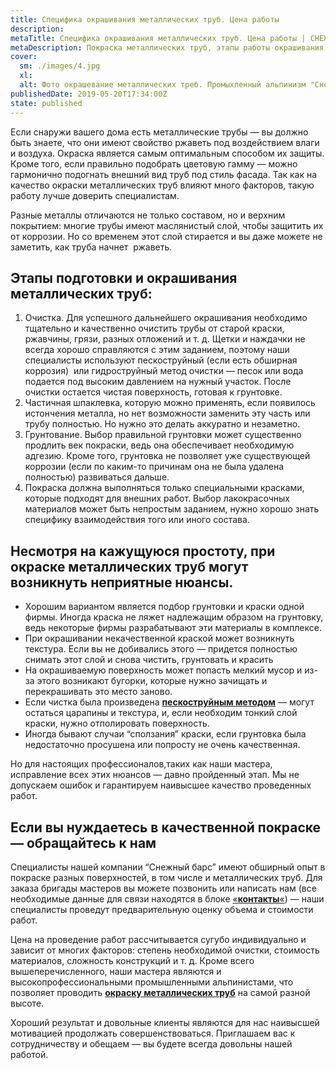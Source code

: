 ```yaml
---
title: Специфика окрашивания металлических труб. Цена работы
description:
metaTitle: Специфика окрашивания металлических труб. Цена работы | СНЕЖНЫЙ БАРС
metaDescription: Покраска металлических труб, этапы работы окрашивания металла, рекомендации промышленных альпинистов "Снежный Барс" ☎+38 (096) 555-30-92
cover:
  sm: ./images/4.jpg
  xl: 
  alt: Фото окрашевание металлических треб. Промыхленный альпинизм "Снежный Барс"
publishedDate: 2019-05-20T17:34:00Z
state: published    
---
```

Если снаружи вашего дома есть металлические трубы — вы должно быть знаете, что они имеют свойство ржаветь под воздействием влаги и воздуха. Окраска является самым оптимальным способом их защиты. Кроме того, если правильно подобрать цветовую гамму — можно гармонично подогнать внешний вид труб под стиль фасада. Так как на качество окраски металлических труб влияют много факторов, такую работу лучше доверить специалистам.

Разные металлы отличаются не только составом, но и верхним покрытием: многие трубы имеют маслянистый слой, чтобы защитить их от коррозии. Но со временем этот слой стирается и вы даже можете не заметить, как труба начнет  ржаветь.

## Этапы подготовки и окрашивания металлических труб:

1. Очистка. Для успешного дальнейшего окрашивания необходимо тщательно и качественно очистить трубы от старой краски, ржавчины, грязи, разных отложений и т. д. Щетки и наждачки не всегда хорошо справляются с этим заданием, поэтому наши специалисты используют пескоструйный (если есть обширная коррозия)  или гидроструйный метод очистки — песок или вода подается под высоким давлением на нужный участок. После очистки остается чистая поверхность, готовая к грунтовке.
2. Частичная шпаклевка, которую можно применять, если появилось истончения металла, но нет возможности заменить эту часть или трубу полностью. Но нужно это делать аккуратно и незаметно.
3. Грунтование. Выбор правильной грунтовки может существенно продлить век покраски, ведь она обеспечивает необходимую адгезию. Кроме того, грунтовка не позволяет уже существующей коррозии (если по каким-то причинам она не была удалена полностью) развиваться дальше.
4.  Покраска должна выполняться только специальными красками, которые подходят для внешних работ. Выбор лакокрасочных материалов может быть непростым заданием, нужно хорошо знать специфику взаимодействия того или иного состава.

## Несмотря на кажущуюся простоту, при окраске металлических труб могут возникнуть неприятные нюансы.

- Хорошим вариантом является подбор грунтовки и краски одной фирмы. Иногда краска не ляжет надлежащим образом на грунтовку, ведь некоторые фирмы разрабатывают эти материалы в комплексе.
- При окрашивании некачественной краской может возникнуть текстура. Если вы не добивались этого — придется полностью снимать этот слой и снова чистить, грунтовать и красить
- На окрашиваемую поверхность может попасть мелкий мусор и из-за этого возникают бугорки, которые нужно зачищать и перекрашивать это место заново.
- Если чистка была произведена [**пескоструйным методом**](/peskostrujnaya-obrabotka-metalla) — могут остаться царапины и текстура, и, если необходим тонкий слой краски, нужно отполировать поверхность.
- Иногда бывают случаи “сползания” краски, если грунтовка была недостаточно просушена или попросту не очень качественная.

Но для настоящих профессионалов,таких как наши мастера, исправление всех этих нюансов — давно пройденный этап. Мы не допускаем ошибок и гарантируем наивысшее качество проведенных работ.

## Если вы нуждаетесь в качественной покраске — обращайтесь к нам

Специалисты нашей компании “Снежный барс” имеют обширный опыт в покраске разных поверхностей, в том числе и металлических труб. Для заказа бригады мастеров вы можете позвонить или написать нам (все необходимые данные для связи находятся в блоке [«**контакты**«](/contacts)) — наши специалисты проведут предварительную оценку объема и стоимости работ.

Цена на проведение работ рассчитывается сугубо индивидуально и зависит от многих факторов: степень необходимой очистки, стоимость материалов, сложность конструкций и т. д. Кроме всего вышеперечисленного, наши мастера являются и высокопрофессиональными промышленными альпинистами, что позволяет проводить [**окраску металлических труб**](/elektrostancii-ges-tes-aes) на самой разной высоте.

Хороший результат и довольные клиенты являются для нас наивысшей мотивацией продолжать совершенствоваться. Приглашаем вас к сотрудничеству и обещаем — вы будете всегда довольны нашей работой.
